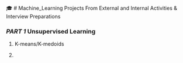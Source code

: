 :mortar_board: # Machine_Learning Projects From External and Internal Activities & Interview Preparations 



### _PART 1_ Unsupervised Learning 

1. K-means/K-medoids 


2.
